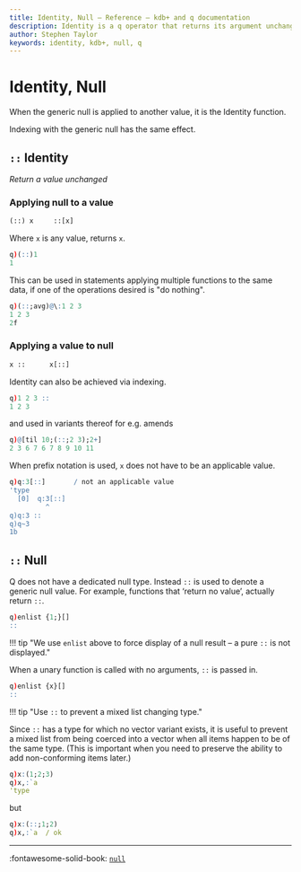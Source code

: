```yaml
---
title: Identity, Null – Reference – kdb+ and q documentation
description: Identity is a q operator that returns its argument unchanged. Null is a generic null value.
author: Stephen Taylor
keywords: identity, kdb+, null, q
---
```

# Identity, Null



When the generic null is applied to another value, it is the Identity function.

Indexing with the generic null has the same effect.


## `::` Identity

_Return a value unchanged_


### Applying null to a value

```txt
(::) x     ::[x]
```
  
Where `x` is any value, returns `x`.

```q
q)(::)1
1
```

This can be used in statements applying multiple functions to the same data, if one of the operations desired is "do nothing".

```q
q)(::;avg)@\:1 2 3
1 2 3
2f
```


### Applying a value to null

```txt
x ::      x[::]
```
  
Identity can also be achieved via indexing.

```q
q)1 2 3 ::
1 2 3
```

and used in variants thereof for e.g. amends

```q
q)@[til 10;(::;2 3);2+]
2 3 6 7 6 7 8 9 10 11
```

When prefix notation is used, `x` does not have to be an applicable value.

```q
q)q:3[::]       / not an applicable value
'type
  [0]  q:3[::]
         ^
q)q:3 ::
q)q~3
1b
```


## `::` Null

Q does not have a dedicated null type. Instead `::` is used to denote a generic null value. For example, functions that ‘return no value’, actually return `::`.

```q
q)enlist {1;}[]
::
```

!!! tip "We use `enlist` above to force display of a null result – a pure `::` is not displayed."

When a unary function is called with no arguments, `::` is passed in.

```q
q)enlist {x}[]
::
```

!!! tip "Use `::` to prevent a mixed list changing type."

Since `::` has a type for which no vector variant exists, it is useful to prevent a mixed list from being coerced into a vector when all items happen to be of the same type. (This is important when you need to preserve the ability to add non-conforming items later.)

```q
q)x:(1;2;3)
q)x,:`a
'type
```

but

```q
q)x:(::;1;2)
q)x,:`a  / ok
```

----
:fontawesome-solid-book:
[`null`](null.md)